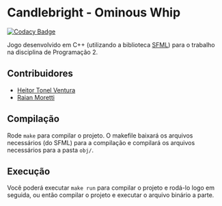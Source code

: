 # Candlebright - Ominous Whip
[![Codacy Badge](https://api.codacy.com/project/badge/Grade/f1c5740da3834ea4bd132e46e48c0e48)](https://www.codacy.com/manual/joseivanchechen/candlebright?utm_source=github.com&amp;utm_medium=referral&amp;utm_content=ivanch/candlebright&amp;utm_campaign=Badge_Grade)

Jogo desenvolvido em C++ (utilizando a biblioteca [SFML](https://www.sfml-dev.org/)) para o trabalho na disciplina de Programação 2.

## Contribuidores
- [Heitor Tonel Ventura](https://github.com/heitortv)
- [Raian Moretti](https://github.com/Raian-Moretti)

## Compilação
Rode `make` para compilar o projeto. O makefile baixará os arquivos necessários (do SFML) para a compilação e compilará os arquivos necessários para a pasta `obj/`.

## Execução
Você poderá executar `make run` para compilar o projeto e rodá-lo logo em seguida, ou então compilar o projeto e executar o arquivo binário a parte.
